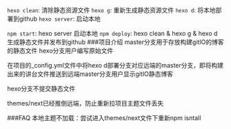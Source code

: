 <!--
 * @Author: Piers.Zhang
 * @Date: 2020-07-10 11:37:14
 * @LastEditTime: 2020-07-11 10:06:45
 * @LastEditors: Do not edit
--> 
`hexo clean`: 清除静态资源文件
`hexo g`: 重新生成静态资源文件
`hexo d`: 将本地部署到github
`hexo server`: 启动本地

`npm start`: hexo server 启动本地
`npm deploy`: hexo clean & hexo g & hexo d 生成静态文件并发布到github
###项目介绍
master分支用于存放构建gitIO的博客的静态文件
hexo分支用户编写原始文件

在项目的_config.yml文件中将hexo d部署分支对应远端的master分支，即将构建出来的讲台文件推送到远端master分支用户显示gitIO静态博客

hexo分支不提交静态文件

themes/next已经推倒远端，防止重新拉项目主题文件丢失

###FAQ
本地主题不加载：尝试进入themes/next文件下重新npm isntall